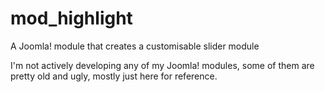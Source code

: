 # mod_highlight

A Joomla! module that creates a customisable slider module

I'm not actively developing any of my Joomla! modules, some of them are pretty old and ugly, mostly just here for reference.
